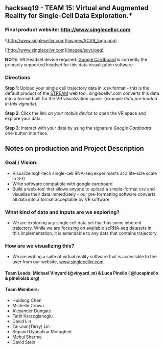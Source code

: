 ## hackseq19 - TEAM 15: Virtual and Augmented Reality for Single-Cell Data Exploration.*

### Final product website: http://www.singlecellvr.com


![http://www.singlecellvr.com](images/SCVR_logo.png)

![http://www.singlecellvr.com](images/scvr.jpeg)

**NOTE**:  VR Headset device required. <a href = 'https://arvr.google.com/cardboard/'>Google Cardboard</a> is currently the primarily supported headset for this data visualization software.

### Directions
**Step 1**: Upload your single cell trajectory data in .csv format - this is the default product of the <a href = 'http://stream.pinellolab.partners.org/'>STREAM</a> web tool. singlecellvr.com converts this data into a format built for the VR visualization space. (*example data pre-loaded in this vignette*).

**Step 2**: Click the link *on your mobile device* to open the VR space and explore your data.

**Step 3**: Interact with your data by using the signature *Google Cardboard*  one-button interface.

## Notes on production and Project Description

### Goal / Vision:
- Visualize high-tech single-cell RNA-seq experiments at a life-size scale in 3-D
- Write software compatible with google cardboard
- Build a web-tool that allows anyone to upload a simple-format csv and visualize their data immediately - our pre-formatting software converts all data into a format acceptable by VR software

### What kind of data and inputs are we exploring?
- We are exploring any single cell data set that has some inherent trajectory. While we are focusing on available scRNA-seq datasets in this implementation, it is extendable to any data that contains trajectory.

### How are we visualizing this?
- We are writing a suite of virtual reality software that is accessible to the user from our website, www.singlecellvr.com.

#### Team Leads: Michael Vinyard (@vinyard_m) & Luca Pinello ( @lucapinello & pinellolab.org)

#### Team Members:
- Huidong Chen 
- Michelle Crown
- Alexander Dungate
- Fatih Karaoglanoglu
- David Lin
- Tai-Jiun(Terry) Lin
- Sepand Dyanatkar Motaghed
- Mehul Sharma
- David Stein
